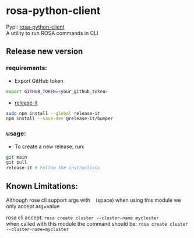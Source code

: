 # rosa-python-client
Pypi: [rosa-python-client](https://pypi.org/project/rosa-python-client/)  
A utility to run ROSA commands in CLI

## Release new version
### requirements:
* Export GitHub token

```bash
export GITHUB_TOKEN=<your_github_token>
```
* [release-it](https://github.com/release-it/release-it)

```bash
sudo npm install --global release-it
npm install --save-dev @release-it/bumper
```
### usage:
* To create a new release, run:

```bash
git main
git pull
release-it # Follow the instructions
```

## Known Limitations:
Although rose cli support args with ` ` (space) when using this module we only accept arg=value

rosa cli accept: `rosa create cluster --cluster-name mycluster`  
when called with this module the command should be: `rosa create cluster --cluster-name=mycluster`  
